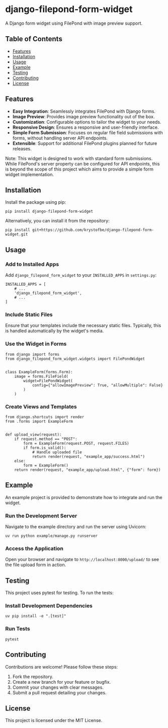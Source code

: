 # django-filepond-form-widget

A Django form widget using FilePond with image preview support.

## Table of Contents
- [Features](#features)
- [Installation](#installation)
- [Usage](#usage)
- [Example](#example)
- [Testing](#testing)
- [Contributing](#contributing)
- [License](#license)

## Features
- **Easy Integration**: Seamlessly integrates FilePond with Django forms.
- **Image Preview**: Provides image preview functionality out of the box.
- **Customization**: Configurable options to tailor the widget to your needs.
- **Responsive Design**: Ensures a responsive and user-friendly interface.
- **Simple Form Submission**: Focuses on regular file field submissions with forms, without handling server API endpoints.
- **Extensible**: Support for additional FilePond plugins planned for future releases.

Note: This widget is designed to work with standard form submissions. While FilePond's server property can be configured for API endpoints, this is beyond the scope of this project which aims to provide a simple form widget implementation.

## Installation
Install the package using pip:

```
pip install django-filepond-form-widget
```

Alternatively, you can install it from the repository:

```
pip install git+https://github.com/krystofbe/django-filepond-form-widget.git
```



## Usage
### Add to Installed Apps

Add `django_filepond_form_widget` to your `INSTALLED_APPS` in `settings.py`:

```
INSTALLED_APPS = [
    # ...
    'django_filepond_form_widget',
    # ...
]
```

### Include Static Files

Ensure that your templates include the necessary static files. Typically, this is handled automatically by the widget's media.

### Use the Widget in Forms

```
from django import forms
from django_filepond_form_widget.widgets import FilePondWidget


class ExampleForm(forms.Form):
    image = forms.FileField(
        widget=FilePondWidget(
            config={"allowImagePreview": True, "allowMultiple": False}
        )
    )
```

### Create Views and Templates

```
from django.shortcuts import render
from .forms import ExampleForm


def upload_view(request):
    if request.method == "POST":
        form = ExampleForm(request.POST, request.FILES)
        if form.is_valid():
            # Handle uploaded file
            return render(request, "example_app/success.html")
    else:
        form = ExampleForm()
    return render(request, "example_app/upload.html", {"form": form})
```

## Example
An example project is provided to demonstrate how to integrate and run the widget.

### Run the Development Server

Navigate to the example directory and run the server using Uvicorn:

```
uv run python example/manage.py runserver
```

### Access the Application

Open your browser and navigate to `http://localhost:8000/upload/` to see the file upload form in action.

## Testing
This project uses pytest for testing. To run the tests:

### Install Development Dependencies

```
uv pip install -e ".[test]"   
```

### Run Tests

```
pytest
```

## Contributing
Contributions are welcome! Please follow these steps:

1. Fork the repository.
2. Create a new branch for your feature or bugfix.
3. Commit your changes with clear messages.
4. Submit a pull request detailing your changes.

## License
This project is licensed under the MIT License.
